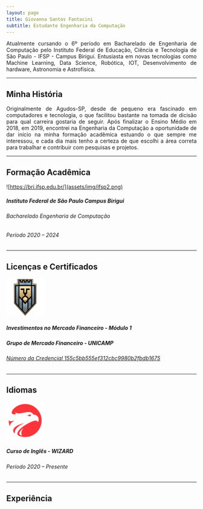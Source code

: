 ```yaml
---
layout: page
title: Giovanna Santos Fantacini
subtitle: Estudante Engenharia da Computação
---
```


<div style="text-align: justify"> Atualmente cursando o 6º período em Bacharelado de Engenharia de Computação pelo Instituto Federal de Educação, Ciência e Tecnologia de São Paulo - IFSP - Campus Birigui. Entusiasta em novas tecnologias como Machine Learning, Data Science, Robótica, IOT, Desenvolvimento de hardware, Astronomia e Astrofísica.
</div>

---

## Minha História
<div style="text-align: justify"> Originalmente de Agudos-SP, desde de pequeno era fascinado em computadores e tecnologia, o que facilitou bastante na tomada de dicisão para qual carreira gostaria de seguir. Após finalizar o Ensino Médio em 2018, em 2019, encontrei na Engenharia da Computação a oportunidade de dar início na minha formação acadêmica estuando o que sempre me interessou, e cada dia mais tenho a certeza de que escolhi a área correta para trabalhar e contribuir com pesquisas e projetos.</div>

---

## Formação Acadêmica

![https://bri.ifsp.edu.br/](assets/img/ifsp2.png)
##### Instituto Federal de São Paulo Campus Birigui
###### Bacharelado Engenharia de Computação
###### Período  2020 – 2024

---

## Licenças e Certificados

![GMF](assets/img/gmf.png)
##### Investimentos no Mercado Financeiro - Módulo 1
##### Grupo de Mercado Financeiro - UNICAMP
###### [Número da Credencial 155c5bb555ef312cbc9980b2fbdb1675](http://www.extecamp.unicamp.br/dac/validacert_resp_novo.asp?curso=ECO-1500&via=&ver=true&ofer=007&rg=50423690&id=443328&barra=155c5bb555ef312cbc9980b2fbdb1675)

---

## Idiomas 
![WIZARD](assets/img/wizard.png)
##### Curso de Inglês - WIZARD
###### Período  2020 – Presente

---

## Experiência
